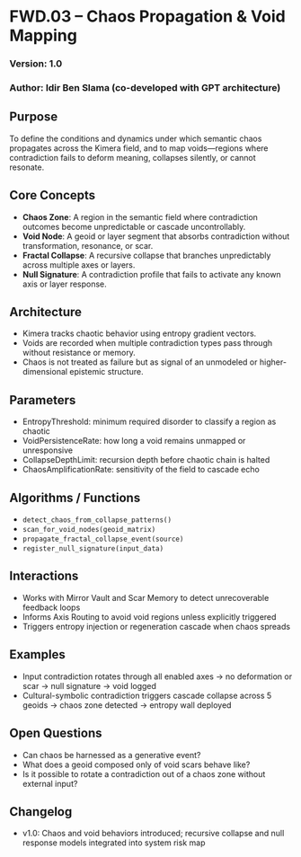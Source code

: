 # FWD.03 – Chaos Propagation & Void Mapping
### Version: 1.0
### Author: Idir Ben Slama (co-developed with GPT architecture)

## Purpose
To define the conditions and dynamics under which semantic chaos propagates across the Kimera field, and to map voids—regions where contradiction fails to deform meaning, collapses silently, or cannot resonate.

## Core Concepts
- **Chaos Zone**: A region in the semantic field where contradiction outcomes become unpredictable or cascade uncontrollably.
- **Void Node**: A geoid or layer segment that absorbs contradiction without transformation, resonance, or scar.
- **Fractal Collapse**: A recursive collapse that branches unpredictably across multiple axes or layers.
- **Null Signature**: A contradiction profile that fails to activate any known axis or layer response.

## Architecture
- Kimera tracks chaotic behavior using entropy gradient vectors.
- Voids are recorded when multiple contradiction types pass through without resistance or memory.
- Chaos is not treated as failure but as signal of an unmodeled or higher-dimensional epistemic structure.

## Parameters
- EntropyThreshold: minimum required disorder to classify a region as chaotic
- VoidPersistenceRate: how long a void remains unmapped or unresponsive
- CollapseDepthLimit: recursion depth before chaotic chain is halted
- ChaosAmplificationRate: sensitivity of the field to cascade echo

## Algorithms / Functions
- `detect_chaos_from_collapse_patterns()`
- `scan_for_void_nodes(geoid_matrix)`
- `propagate_fractal_collapse_event(source)`
- `register_null_signature(input_data)`

## Interactions
- Works with Mirror Vault and Scar Memory to detect unrecoverable feedback loops
- Informs Axis Routing to avoid void regions unless explicitly triggered
- Triggers entropy injection or regeneration cascade when chaos spreads

## Examples
- Input contradiction rotates through all enabled axes → no deformation or scar → null signature → void logged
- Cultural-symbolic contradiction triggers cascade collapse across 5 geoids → chaos zone detected → entropy wall deployed

## Open Questions
- Can chaos be harnessed as a generative event?
- What does a geoid composed only of void scars behave like?
- Is it possible to rotate a contradiction out of a chaos zone without external input?

## Changelog
- v1.0: Chaos and void behaviors introduced; recursive collapse and null response models integrated into system risk map